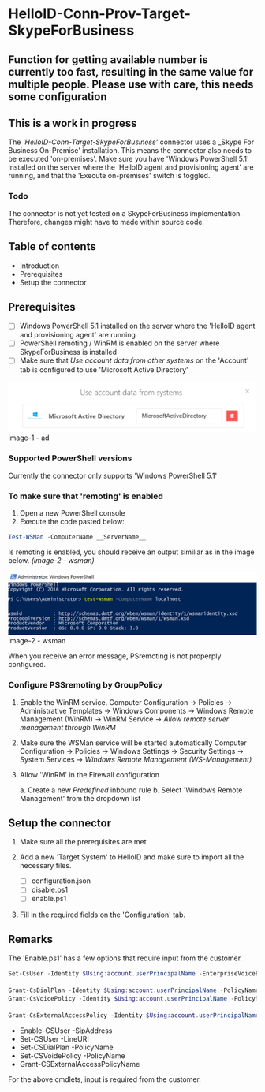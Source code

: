 # HelloID-Conn-Prov-Target-SkypeForBusiness

## Function for getting available number is currently too fast, resulting in the same value for multiple people. Please use with care, this needs some configuration 

## This is a work in progress

The _'HelloID-Conn-Target-SkypeForBusiness'_ connector uses a _Skype For Business On-Premise' installation. This means the connector also needs to be executed 'on-premises'. Make sure you have 'Windows PowerShell 5.1' installed on the server where the 'HelloID agent and provisioning agent' are running, and that the 'Execute on-premises' switch is toggled.

### Todo

The connector is not yet tested on a SkypeForBusiness implementation. Therefore, changes might have to made within source code.

## Table of contents

- Introduction
- Prerequisites
- Setup the connector

## Prerequisites

- [ ] Windows PowerShell 5.1 installed on the server where the 'HelloID agent and provisioning agent' are running
- [ ] PowerShell remoting / WinRM is enabled on the server where SkypeForBusiness is installed
- [ ] Make sure that _Use account data from other systems_ on the 'Account' tab is configured to use 'Microsoft Active Directory'

![AD](https://raw.githubusercontent.com/Tools4everBV/HelloID-Conn-Prov-Target-SkypeForBusiness/main/assets/ad.png)
image-1 - ad

### Supported PowerShell versions
Currently the connector only supports 'Windows PowerShell 5.1'

### To make sure that 'remoting' is enabled

1. Open a new PowerShell console
2. Execute the code pasted below:

```powershell
Test-WSMan -ComputerName __ServerName__
```

Is remoting is enabled, you should receive an output similiar as in the image below. _(image-2 - wsman)_

![wsman](https://github.com/Tools4everBV/HelloID-Conn-Prov-Target-SkypeForBusiness/raw/main/assets/wsman.png)
image-2 - wsman
 
When you receive an error message, PSremoting is not properply configured.

### Configure PSSremoting by GroupPolicy

1. Enable the WinRM service.
Computer Configuration -> Policies -> Administrative Templates -> Windows Components -> Windows Remote Management (WinRM) -> WinRM Service -> _Allow remote server management through WinRM_

2. Make sure the WSMan service will be started automatically
Computer Configuration -> Policies -> Windows Settings -> Security Settings -> System Services -> _Windows Remote Management (WS-Management)_

3. Allow 'WinRM' in the Firewall configuration
    
    a. Create a new _Predefined_ inbound rule
    b. Select 'Windows Remote Management' from the dropdown list

## Setup the connector

1. Make sure all the prerequisites are met

2. Add a new 'Target System' to HelloID and make sure to import all the necessary files.

    - [ ] configuration.json
    - [ ] disable.ps1
    - [ ] enable.ps1

3. Fill in the required fields on the 'Configuration' tab.

## Remarks
The 'Enable.ps1' has a few options that require input from the customer.

```powershell
Set-CsUser -Identity $Using:account.userPrincipalName -EnterpriseVoiceEnabled $Using:connectionSettings.EnterpriseVoiceEnabled -ExchangeArchivingPolicy $Using:connectionSettings.ExchangeArchivingPolicy -LineURI $LineUrl -ErrorAction Stop

Grant-CsDialPlan -Identity $Using:account.userPrincipalName -PolicyName ''  -ErrorAction Stop
Grant-CsVoicePolicy -Identity $Using:account.userPrincipalName -PolicyName ''  -ErrorAction Stop

Grant-CsExternalAccessPolicy -Identity $Using:account.userPrincipalName -PolicyName '' -ErrorAction Stop
```

- Enable-CSUser -SipAddress
- Set-CSUser -LineURI
- Set-CSDialPlan -PolicyName
- Set-CSVoidePolicy -PolicyName
- Grant-CSExternalAccessPolicyName

For the above cmdlets, input is required from the customer.
